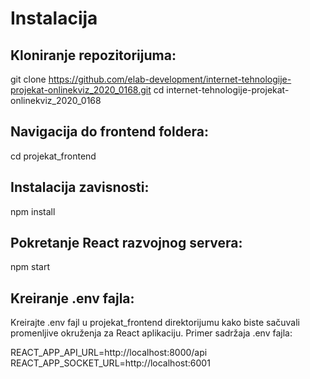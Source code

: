 # Instalacija

## Kloniranje repozitorijuma:

git clone https://github.com/elab-development/internet-tehnologije-projekat-onlinekviz_2020_0168.git
cd internet-tehnologije-projekat-onlinekviz_2020_0168


## Navigacija do frontend foldera:

cd projekat_frontend

## Instalacija zavisnosti:

npm install

## Pokretanje React razvojnog servera:

npm start

## Kreiranje .env fajla:

Kreirajte .env fajl u projekat_frontend direktorijumu kako biste sačuvali promenljive okruženja za React aplikaciju.
Primer sadržaja .env fajla:

REACT_APP_API_URL=http://localhost:8000/api
REACT_APP_SOCKET_URL=http://localhost:6001
